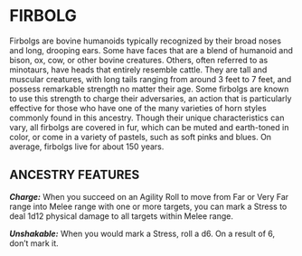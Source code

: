 # FIRBOLG

Firbolgs are bovine humanoids typically recognized by their broad noses and long, drooping ears. Some have faces that are a blend of humanoid and bison, ox, cow, or other bovine creatures. Others, often referred to as minotaurs, have heads that entirely resemble cattle. They are tall and muscular creatures, with long tails ranging from around 3 feet to 7 feet, and possess remarkable strength no matter their age. Some firbolgs are known to use this strength to charge their adversaries, an action that is particularly effective for those who have one of the many varieties of horn styles commonly found in this ancestry. Though their unique characteristics can vary, all firbolgs are covered in fur, which can be muted and earth-toned in color, or come in a variety of pastels, such as soft pinks and blues. On average, firbolgs live for about 150 years.

## ANCESTRY FEATURES

***Charge:*** When you succeed on an Agility Roll to move from Far or Very Far range into Melee range with one or more targets, you can mark a Stress to deal 1d12 physical damage to all targets within Melee range.

***Unshakable:*** When you would mark a Stress, roll a d6. On a result of 6, don’t mark it.
